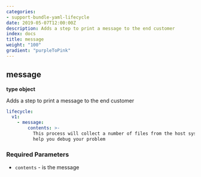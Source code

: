 ```yaml
---
categories:
- support-bundle-yaml-lifecycle
date: 2019-05-07T12:00:00Z
description: Adds a step to print a message to the end customer
index: docs
title: message
weight: "100"
gradient: "purpleToPink"
---
```


## message

**type object**

Adds a step to print a message to the end customer


```yaml
lifecycle:
  v1:
    - message:
        contents: >-
          This process will collect a number of files from the host system to
          help you debug your problem
```


### Required Parameters


- `contents` - is the message

